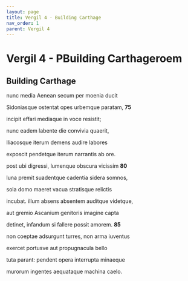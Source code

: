 ```yaml
---
layout: page
title: Vergil 4 - Building Carthage
nav_order: 1
parent: Vergil 4
---
```


# Vergil 4 - PBuilding Carthageroem

## Building Carthage

nunc media Aenean secum per moenia ducit

Sidoniasque ostentat opes urbemque paratam,               **75**

incipit effari mediaque in voce resistit;

nunc eadem labente die convivia quaerit,

Iliacosque iterum demens audire labores

exposcit pendetque iterum narrantis ab ore.

post ubi digressi, lumenque obscura vicissim               **80**

luna premit suadentque cadentia sidera somnos,

sola domo maeret vacua stratisque relictis

incubat. illum absens absentem auditque videtque,

aut gremio Ascanium genitoris imagine capta

detinet, infandum si fallere possit amorem.               **85**

non coeptae adsurgunt turres, non arma iuventus

exercet portusve aut propugnacula bello

tuta parant: pendent opera interrupta minaeque

murorum ingentes aequataque machina caelo.
